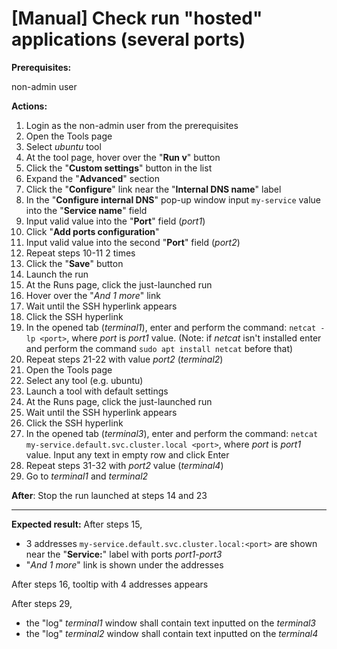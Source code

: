 # [Manual] Check run "hosted" applications (several ports)
**Prerequisites:**

non-admin user

**Actions:**

1. Login as the non-admin user from the prerequisites
2. Open the Tools page
3. Select _ubuntu_ tool
4. At the tool page, hover over the "**Run v**" button
5. Click the "**Custom settings**" button in the list
6. Expand the "**Advanced**" section
7. Click the "**Configure**" link near the "**Internal DNS name**" label
8. In the "**Configure internal DNS**" pop-up window input `my-service` value into the "**Service name**" field
9. Input valid value into the "**Port**" field (_port1_)
10. Click "**Add ports configuration**"
11. Input valid value into the second "**Port**" field (_port2_)
12. Repeat steps 10-11 2 times
13. Click the "**Save**" button
14. Launch the run
15. At the Runs page, click the just-launched run
16. Hover over the "_And 1 more_" link
17. Wait until the SSH hyperlink appears
18. Click the SSH hyperlink
19. In the opened tab (_terminal1_), enter and perform the command: `netcat -lp <port>`, where _port_ is _port1_ value.  (Note: if _netcat_ isn't installed enter and perform the command `sudo apt install netcat` before that)
20. Repeat steps 21-22 with value _port2_ (_terminal2_)
21. Open the Tools page
22. Select any tool (e.g. ubuntu)
23. Launch a tool with default settings
24. At the Runs page, click the just-launched run
25. Wait until the SSH hyperlink appears
26. Click the SSH hyperlink
27. In the opened tab (_terminal3_), enter and perform the command:
`netcat my-service.default.svc.cluster.local <port>`, where _port_ is _port1_ value. Input any text in empty row and click Enter
28. Repeat steps 31-32 with _port2_ value (_terminal4_)
29. Go to _terminal1_ and _terminal2_

**After**:
Stop the run launched at steps 14 and 23

***
**Expected result:**
After steps 15,
- 3 addresses `my-service.default.svc.cluster.local:<port>` are shown near the "**Service:**" label with ports _port1_-_port3_
- "_And 1 more_" link is shown under the addresses

After steps 16, tooltip with 4 addresses appears

After steps 29,
- the "log" _terminal1_ window shall contain text inputted on the _terminal3_
- the "log" _terminal2_ window shall contain text inputted on the _terminal4_